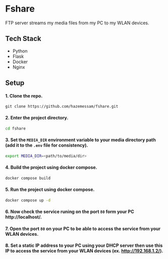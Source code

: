 # Fshare
FTP server streams my media files from my PC to my WLAN devices.

## Tech Stack
- Python
- Flask
- Docker
- Nginx

## Setup

#### 1. Clone the repo.
```bach
git clone https://github.com/hazemessam/fshare.git
```

#### 2. Enter the project directory.
```bash
cd fshare
```
#### 3. Set the `MEDIA_DIR` environment variable to your media directory path (add it to the `.env` file for consistency).
```bash
export MEDIA_DIR=<path/to/media/dir>
```

#### 4. Build the project using docker compose.
```bash
docker compose build
```


#### 5. Run the project using docker compose.
```bash
docker compose up -d
```

#### 6. Now check the service runing on the port `80` form your PC http://localhost/.

#### 7. Open the port `80` on your PC to be able to access the service from your WLAN devices.

#### 8. Set a static IP address to your PC using your DHCP server then use this IP to access the service from your WLAN devices (ex. http://192.168.1.2/).
